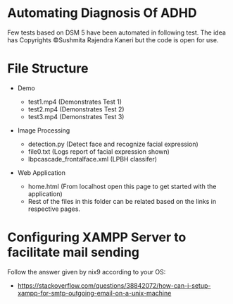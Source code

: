 # Automating Diagnosis Of ADHD
Few tests based on DSM 5 have been automated in following test. The idea has Copyrights ©Sushmita Rajendra Kaneri but the code is open for use.

# File Structure

- Demo
  - test1.mp4                      (Demonstrates Test 1)
  - test2.mp4                      (Demonstrates Test 2)
  - test3.mp4                      (Demonstrates Test 3)

- Image Processing
  - detection.py                   (Detect face and recognize facial expression)
  - file0.txt                      (Logs report of facial expression shown)
  - lbpcascade_frontalface.xml     (LPBH classifer)

- Web Application
  - home.html                      (From localhost open this page to get started with the application)
  - Rest of the files in this folder can be related based on the links in respective pages.

# Configuring XAMPP Server to facilitate mail sending

Follow the answer given by nix9 according to your OS:
- https://stackoverflow.com/questions/38842072/how-can-i-setup-xampp-for-smtp-outgoing-email-on-a-unix-machine

